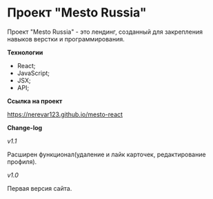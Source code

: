 # Проект "Mesto Russia" #

Проект "Mesto Russia" - это лендинг, созданный для закрепления навыков верстки и программирования.

**Технологии**

* React;
* JavaScript;
* JSX;
* API;

**Ссылка на проект**

https://nerevar123.github.io/mesto-react

**Change-log**

_v1.1_

Расширен функционал(удаление и лайк карточек, редактирование профиля).

_v1.0_

Первая версия сайта.
